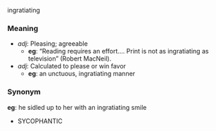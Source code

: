 ingratiating
### Meaning
+ _adj_: Pleasing; agreeable
    + __eg__: “Reading requires an effort.... Print is not as ingratiating as television” (Robert MacNeil).
+ _adj_: Calculated to please or win favor
    + __eg__: an unctuous, ingratiating manner

### Synonym

__eg__: he sidled up to her with an ingratiating smile

+ SYCOPHANTIC


